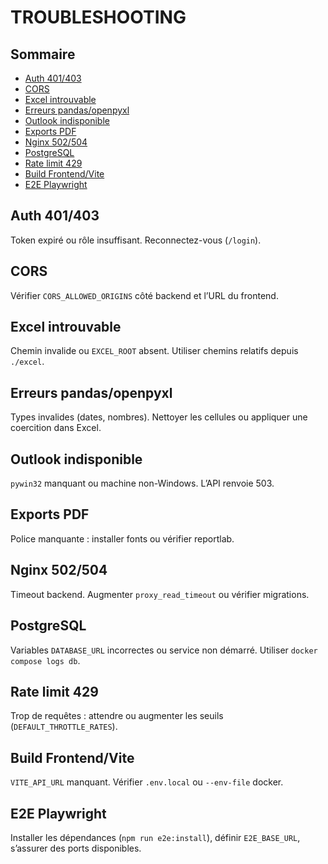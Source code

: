 # TROUBLESHOOTING

## Sommaire
- [Auth 401/403](#auth-401403)
- [CORS](#cors)
- [Excel introuvable](#excel-introuvable)
- [Erreurs pandas/openpyxl](#erreurs-pandasopenpyxl)
- [Outlook indisponible](#outlook-indisponible)
- [Exports PDF](#exports-pdf)
- [Nginx 502/504](#nginx-502504)
- [PostgreSQL](#postgresql)
- [Rate limit 429](#rate-limit-429)
- [Build Frontend/Vite](#build-frontendvite)
- [E2E Playwright](#e2e-playwright)

## Auth 401/403
Token expiré ou rôle insuffisant. Reconnectez-vous (`/login`).

## CORS
Vérifier `CORS_ALLOWED_ORIGINS` côté backend et l’URL du frontend.

## Excel introuvable
Chemin invalide ou `EXCEL_ROOT` absent. Utiliser chemins relatifs depuis `./excel`.

## Erreurs pandas/openpyxl
Types invalides (dates, nombres). Nettoyer les cellules ou appliquer une coercition dans Excel.

## Outlook indisponible
`pywin32` manquant ou machine non-Windows. L’API renvoie 503.

## Exports PDF
Police manquante : installer fonts ou vérifier reportlab. 

## Nginx 502/504
Timeout backend. Augmenter `proxy_read_timeout` ou vérifier migrations.

## PostgreSQL
Variables `DATABASE_URL` incorrectes ou service non démarré. Utiliser `docker compose logs db`.

## Rate limit 429
Trop de requêtes : attendre ou augmenter les seuils (`DEFAULT_THROTTLE_RATES`).

## Build Frontend/Vite
`VITE_API_URL` manquant. Vérifier `.env.local` ou `--env-file` docker.

## E2E Playwright
Installer les dépendances (`npm run e2e:install`), définir `E2E_BASE_URL`, s’assurer des ports disponibles.
